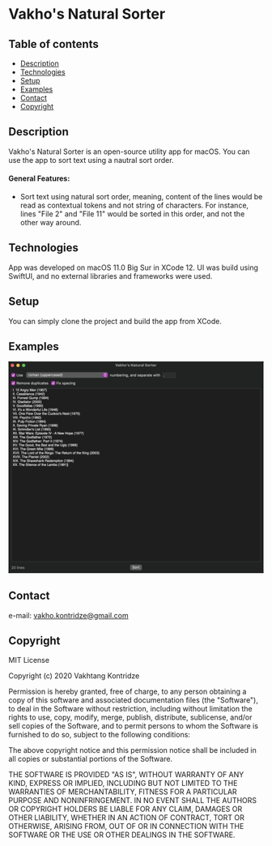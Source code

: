 # Vakho's Natural Sorter

## Table of contents
- [Description](#description)
- [Technologies](#technologies)
- [Setup](#setup)
- [Examples](#examples)
- [Contact](#contact)
- [Copyright](#copyright)

## Description
Vakho's Natural Sorter is an open-source utility app for macOS. You can use the app to sort text using a nautral sort order.

#### General Features:
- Sort text using natural sort order, meaning, content of the lines would be read as contextual tokens and not string of characters. For instance, lines "File 2" and "File 11" would be sorted in this order, and not the other way around.

## Technologies
App was developed on macOS 11.0 Big Sur in XCode 12. UI was build using SwiftUI, and no external libraries and frameworks were used.

## Setup
You can simply clone the project and build the app from XCode.

## Examples
![Main](./img/Main.jpg)

## Contact
e-mail: [vakho.kontridze@gmail.com](mailto:vakho.kontridze@gmail.com)

## Copyright
MIT License

Copyright (c) 2020 Vakhtang Kontridze

Permission is hereby granted, free of charge, to any person obtaining a copy
of this software and associated documentation files (the "Software"), to deal
in the Software without restriction, including without limitation the rights
to use, copy, modify, merge, publish, distribute, sublicense, and/or sell
copies of the Software, and to permit persons to whom the Software is
furnished to do so, subject to the following conditions:

The above copyright notice and this permission notice shall be included in all
copies or substantial portions of the Software.

THE SOFTWARE IS PROVIDED "AS IS", WITHOUT WARRANTY OF ANY KIND, EXPRESS OR
IMPLIED, INCLUDING BUT NOT LIMITED TO THE WARRANTIES OF MERCHANTABILITY,
FITNESS FOR A PARTICULAR PURPOSE AND NONINFRINGEMENT. IN NO EVENT SHALL THE
AUTHORS OR COPYRIGHT HOLDERS BE LIABLE FOR ANY CLAIM, DAMAGES OR OTHER
LIABILITY, WHETHER IN AN ACTION OF CONTRACT, TORT OR OTHERWISE, ARISING FROM,
OUT OF OR IN CONNECTION WITH THE SOFTWARE OR THE USE OR OTHER DEALINGS IN THE
SOFTWARE.
